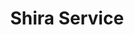 ---
# ABOUT ME
title: Shira Service
class: Junior
cooper_email: servic@cooper.edu
gravatar_email: shiraservice@gmail.com
tags: campus-security, senate

# SITE STUFF YOU CAN EDIT
published: true
permalink: /people/shira-service/

# SITE STUFF YOU SHOULDN'T EDIT
layout: people-single
category: people

---